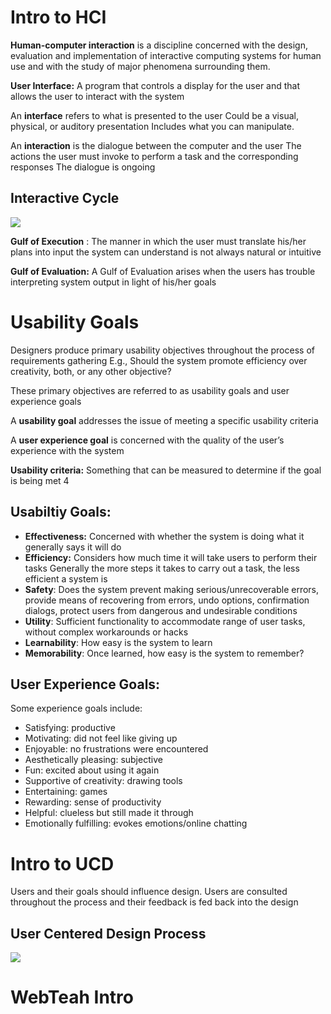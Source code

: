 # Intro to HCI

**Human-computer interaction** is a discipline concerned with the design, evaluation and implementation of interactive computing systems for human use and with the study of major phenomena surrounding them.

**User Interface:** A program that controls a display for the user and that allows the user to interact with the system

An **interface** refers to what is presented to the user Could be a visual, physical, or auditory
presentation Includes what you can manipulate.

An **interaction** is the dialogue between the computer and the user The actions the user must invoke to perform a task and the corresponding responses The dialogue is ongoing

## Interactive Cycle
![](https://i.imgur.com/wp0IMiA.png)


**Gulf of Execution** : The manner in which the user must
translate his/her plans into input the
system can understand is not always
natural or intuitive

**Gulf of Evaluation:** A Gulf of Evaluation arises when the
users has trouble interpreting system
output in light of his/her goals


# Usability Goals


Designers produce primary usability objectives
throughout the process of requirements gathering
E.g., Should the system promote efficiency over
creativity, both, or any other objective?

These primary objectives are referred to as
usability goals and user experience goals

A **usability goal** addresses the issue of meeting a
specific usability criteria

A **user experience goal** is concerned with the
quality of the user’s experience with the system

**Usability criteria:** Something that can be measured to
determine if the goal is being met
4


## Usabiltiy Goals:

- **Effectiveness:** Concerned with whether the system is
doing what it generally says it will do
- **Efficiency:** Considers how much time it will take users to
perform their tasks
Generally the more steps it takes to carry out a task,
the less efficient a system is
- **Safety**: Does the system prevent making serious/unrecoverable errors, provide means of recovering from errors, undo options, confirmation dialogs, protect users from dangerous and undesirable conditions
- **Utility**: Sufficient functionality to accommodate
range of user tasks, without complex
workarounds or hacks
- **Learnability**: How easy is the system to learn
- **Memorability**: Once learned, how easy is the system to
remember?

## User Experience Goals:

Some experience goals include:
- Satisfying: productive
- Motivating: did not feel like giving up
- Enjoyable: no frustrations were encountered
- Aesthetically pleasing: subjective
- Fun: excited about using it again
- Supportive of creativity: drawing tools
- Entertaining: games
- Rewarding: sense of productivity
- Helpful: clueless but still made it through
- Emotionally fulfilling: evokes emotions/online chatting



# Intro to UCD


Users and their goals should influence design. Users are consulted throughout the process and
their feedback is fed back into the design

## User Centered Design Process
![](https://i.imgur.com/8D8Z0tK.png)



# WebTeah Intro

